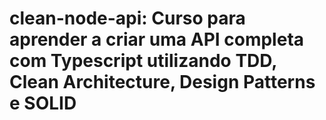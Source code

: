 # clean-node-api: Curso para aprender a criar uma API completa com Typescript utilizando TDD, Clean Architecture, Design Patterns e SOLID
